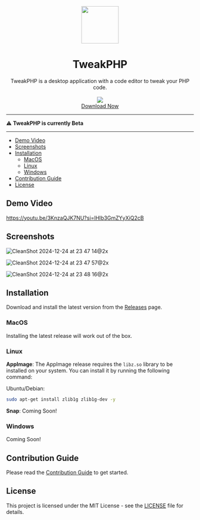 <div align="center">
  <img src="https://github.com/user-attachments/assets/662ad228-c169-4fd3-ae42-1369f65dff27" width="100px"/>
</div>

<div align="center">
  <h1>TweakPHP</h1>
</div>

<div align="center">
  TweakPHP is a desktop application with a code editor to tweak your PHP code.
</div>

<br>

<div align="center">
  <img src="https://img.shields.io/github/downloads/tweakphp/tweakphp/total" />
</div>

<div align="center">
  <a href="https://github.com/tweakphp/tweakphp/releases">Download Now</a>
</div>

<hr>

⚠️ **TweakPHP is currently Beta**

<hr>

   * [Demo Video](#demo-video)
   * [Screenshots](#screenshots)
   * [Installation](#installation)
      * [MacOS](#macos)
      * [Linux](#linux)
      * [Windows](#windows)
   * [Contribution Guide](#contribution-guide)
   * [License](#license)

## Demo Video

https://youtu.be/3KnzaQJK7NU?si=lHIb3GmZYyXiQ2cB

## Screenshots

![CleanShot 2024-12-24 at 23 47 14@2x](https://github.com/user-attachments/assets/5bfc207f-b016-4373-b9fb-547385c46089)

![CleanShot 2024-12-24 at 23 47 57@2x](https://github.com/user-attachments/assets/6294a1e6-5d43-4181-b509-61a598dc2405)

![CleanShot 2024-12-24 at 23 48 16@2x](https://github.com/user-attachments/assets/cb119abe-b576-4da2-a6c6-9445578828af)

## Installation

Download and install the latest version from the [Releases](https://github.com/tweakphp/tweakphp/releases) page.

### MacOS

Installing the latest release will work out of the box.

### Linux

**AppImage**: The AppImage release requires the `libz.so` library to be installed on your system. You can install it by running the following command:

Ubuntu/Debian:

```bash
sudo apt-get install zlib1g zlib1g-dev -y
```

**Snap**: Coming Soon!

### Windows

Coming Soon!

## Contribution Guide

Please read the [Contribution Guide](CONTRIBUTING.md) to get started.

## License

This project is licensed under the MIT License - see the [LICENSE](LICENSE.md) file for details.